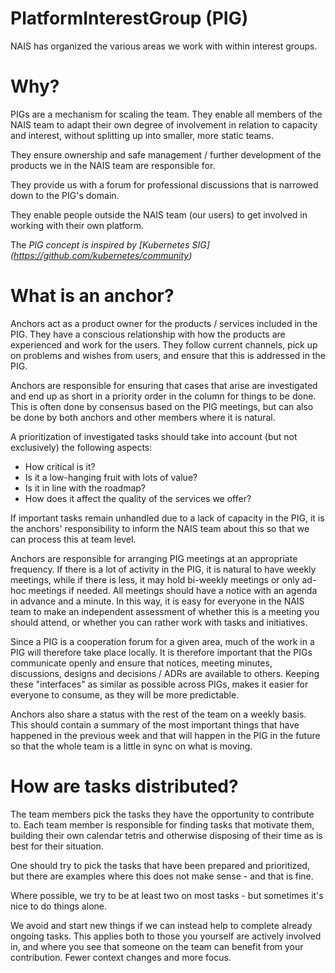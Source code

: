 # PlatformInterestGroup (PIG)

NAIS has organized the various areas we work with within interest groups.

Why?
========

PIGs are a mechanism for scaling the team. They enable all members of the NAIS team to adapt their own degree of involvement in relation to capacity and interest, without splitting up into smaller, more static teams.

They ensure ownership and safe management / further development of the products we in the NAIS team are responsible for.

They provide us with a forum for professional discussions that is narrowed down to the PIG's domain.

They enable people outside the NAIS team (our users) to get involved in working with their own platform.

The _PIG concept is inspired by [Kubernetes SIG] (https://github.com/kubernetes/community)_

What is an anchor?
================

Anchors act as a product owner for the products / services included in the PIG.
They have a conscious relationship with how the products are experienced and work for the users. They follow current channels, pick up on problems and wishes from users, and ensure that this is addressed in the PIG.

Anchors are responsible for ensuring that cases that arise are investigated and end up as short in a priority order in the column for things to be done. This is often done by consensus based on the PIG meetings, but can also be done by both anchors and other members where it is natural.

A prioritization of investigated tasks should take into account (but not exclusively) the following aspects:
- How critical is it?
- Is it a low-hanging fruit with lots of value?
- Is it in line with the roadmap?
- How does it affect the quality of the services we offer?

If important tasks remain unhandled due to a lack of capacity in the PIG, it is the anchors' responsibility to inform the NAIS team about this so that we can process this at team level.

Anchors are responsible for arranging PIG meetings at an appropriate frequency. If there is a lot of activity in the PIG, it is natural to have weekly meetings, while if there is less, it may hold bi-weekly meetings or only ad-hoc meetings if needed. All meetings should have a notice with an agenda in advance and a minute.
In this way, it is easy for everyone in the NAIS team to make an independent assessment of whether this is a meeting you should attend, or whether you can rather work with tasks and initiatives.

Since a PIG is a cooperation forum for a given area, much of the work in a PIG will therefore take place locally. It is therefore important that the PIGs communicate openly and ensure that notices, meeting minutes, discussions, designs and decisions / ADRs are available to others.
Keeping these "interfaces" as similar as possible across PIGs, makes it easier for everyone to consume, as they will be more predictable.

Anchors also share a status with the rest of the team on a weekly basis. This should contain a summary of the most important things that have happened in the previous week and that will happen in the PIG in the future so that the whole team is a little in sync on what is moving.

How are tasks distributed?
=========================

The team members pick the tasks they have the opportunity to contribute to. Each team member is responsible for finding tasks that motivate them, building their own calendar tetris and otherwise disposing of their time as is best for their situation.

One should try to pick the tasks that have been prepared and prioritized, but there are examples where this does not make sense - and that is fine.

Where possible, we try to be at least two on most tasks - but sometimes it's nice to do things alone.

We avoid and start new things if we can instead help to complete already ongoing tasks. This applies both to those you yourself are actively involved in, and where you see that someone on the team can benefit from your contribution. Fewer context changes and more focus.
